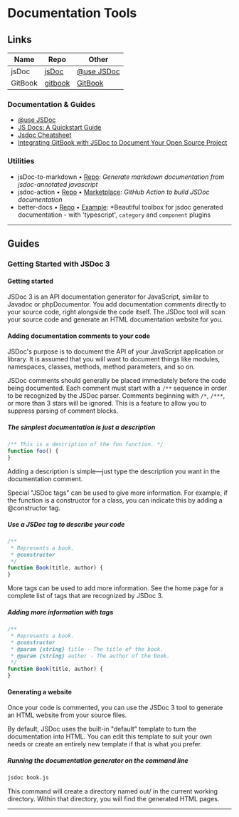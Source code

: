 # Documentation Tools

## Links

| Name    | Repo                                            | Other                               |
| ------- | ----------------------------------------------- | ----------------------------------- |
| jsDoc   | [jsDoc](https://github.com/jsdoc/jsdoc)         | [@use JSDoc](https://jsdoc.app/)    |
| GitBook | [gitbook](https://github.com/GitbookIO/gitbook) | [GitBook](https://www.gitbook.com/) |

### Documentation & Guides

- [@use JSDoc](https://jsdoc.app/)
- [JS Docs: A Quickstart Guide](https://medium.com/@martink_rsa/js-docs-a-quickstart-guide-da6ce5df4a73)
- [Jsdoc Cheatsheet](https://devhints.io/jsdoc)
- [Integrating GitBook with JSDoc to Document Your Open Source Project](https://medium.com/@kevinast/integrate-gitbook-jsdoc-974be8df6fb3)

### Utilities

- jsDoc-to-markdown • [Repo](https://github.com/jsdoc2md/jsdoc-to-markdown): *Generate markdown documentation from jsdoc-annotated javascript*
- jsdoc-action • [Repo](https://github.com/andstor/jsdoc-action) • [Marketplace](https://github.com/marketplace/actions/jsdoc-action): *GitHub Action to build JSDoc documentation*
- better-docs • [Repo](https://github.com/SoftwareBrothers/better-docs) • [Example](https://softwarebrothers.github.io/example-design-system/index.html): *Beautiful toolbox for jsdoc generated documentation - with 'typescript', `category` and `component` plugins

---

## Guides

### Getting Started with JSDoc 3

#### Getting started

JSDoc 3 is an API documentation generator for JavaScript, similar to Javadoc or phpDocumentor. You add documentation comments directly to your source code, right alongside the code itself. The JSDoc tool will scan your source code and generate an HTML documentation website for you.

#### Adding documentation comments to your code

JSDoc's purpose is to document the API of your JavaScript application or library. It is assumed that you will want to document things like modules, namespaces, classes, methods, method parameters, and so on.

JSDoc comments should generally be placed immediately before the code being documented. Each comment must start with a `/**` sequence in order to be recognized by the JSDoc parser. Comments beginning with `/*`, `/***`, or more than 3 stars will be ignored. This is a feature to allow you to suppress parsing of comment blocks.

##### The simplest documentation is just a description

```js
/** This is a description of the foo function. */
function foo() {
}
```

Adding a description is simple—just type the description you want in the documentation comment.

Special "JSDoc tags" can be used to give more information. For example, if the function is a constructor for a class, you can indicate this by adding a @constructor tag.

##### Use a JSDoc tag to describe your code

```js
/**
 * Represents a book.
 * @constructor
 */
function Book(title, author) {
}
```

More tags can be used to add more information. See the home page for a complete list of tags that are recognized by JSDoc 3.

##### Adding more information with tags

```js
/**
 * Represents a book.
 * @constructor
 * @param {string} title - The title of the book.
 * @param {string} author - The author of the book.
 */
function Book(title, author) {
}
```

#### Generating a website

Once your code is commented, you can use the JSDoc 3 tool to generate an HTML website from your source files.

By default, JSDoc uses the built-in "default" template to turn the documentation into HTML. You can edit this template to suit your own needs or create an entirely new template if that is what you prefer.

##### Running the documentation generator on the command line

```bash
jsdoc book.js
```

This command will create a directory named out/ in the current working directory. Within that directory, you will find the generated HTML pages.

---
